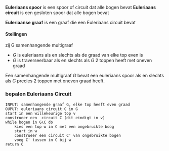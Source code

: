 __Euleriaans spoor__ is een spoor of circuit dat alle bogen bevat
__Euleriaans circuit__ is een gesloten spoor dat alle bogen bevat

__Euleriaanse graaf__ is een graaf die een Euleriaans circuit bevat

#### Stellingen 
zij G samenhangende multigraaf
- $G$ is euleriaans als en slechts als de graad van elke top even is
- $G$ is traverseerbaar als en slechts als $G$ 2 toppen heeft met oneven graad


Een samenhangende multigraaf $G$ bevat een euleriaans spoor als en slechts als $G$ precies 2 toppen met oneven graad heeft. 
### bepalen Euleriaans Circuit
```
INPUT: samenhangende graaf G, elke top heeft even graad
OUPUT: euleriaans circuit C in G
start in een willekeurige top v
construeer een  circuit C (dit eindigt in v)
while bogen in G\C do 
	kies een top w in C met een ongebruikte boog
	start in w
	construeer een circuit C' van ongebruikte bogen
	voeg C' tussen in C bij w
return C
```
